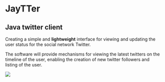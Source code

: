 # JayTTer #


## Java twitter client ##

Creating a simple and **lightweight** interface for viewing and updating the user status for the social network Twitter.

The software will provide mechanisms for viewing the latest twitters on the timeline of the user, enabling the creation of new twitter followers and listing of the user.

[![](http://groups.google.com/intl/en/images/logos/groups_logo_sm.gif)](http://groups.google.com/group/jaytter)